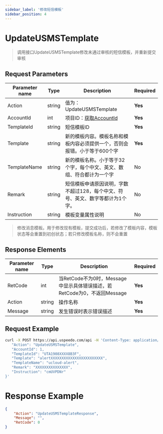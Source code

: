 ```yaml
---
sidebar_label: '修改短信模板'
sidebar_position: 4
---
```


# UpdateUSMSTemplate

> 调用接口UpdateUSMSTemplate修改未通过审核的短信模板，并重新提交审核

## Request Parameters
|Parameter name|Type|Description|Required|
|---|---|---|---|
| Action | string | 值为： UpdateUSMSTemplate  | **Yes**      |
| AccountId   | int   | 项目ID：[获取AccountId](./index.md)     | **Yes** |
|TemplateId|string|短信模板ID|**Yes**|
|Template|string|新的模板内容。模板名称和模板内容必须提供一个，否则会报错。小于等于600个字|**Yes**|
|TemplateName|string|新的模板名称。小于等于32个字，每个中文、英文、数组、符合都计为一个字|No|
|Remark|string|短信模板申请原因说明，字数不超过128，每个中文、符号、英文、数字等都计为1个字。|No|
|Instruction|string|模板变量属性说明|No|

> 修改消息模板。用于修改现有模板，提交成功后，若修改了模板内容，模板状态等会重置到初创状态；若只修改模板名称，则不会重置

## Response Elements
|Parameter name|Type|Description|Required|
|---|---|---|---|
|RetCode|int|当RetCode不为0时，Message中显示具体错误描述，若RetCode为0，不返回Message|**Yes**|
|Action|string|操作名称|**Yes**|
|Message|string|发生错误时表示错误描述|**Yes**|

## Request Example

```bash
curl -X POST https://api.uspeedo.com/api -H 'Content-Type: application/json' -d '{
   "Action": "UpdateUSMSTemplate",
   "AccountId": 1,
   "TemplateId": "UTA1908XXXX8B3F",
   "Template": "alertXXXXXXXXXXXXXXXXXXXXXXXX",
   "TemplateName": "ucloud-alert",
   "Remark": "XXXXXXXXXXXXXXX",
   "Instruction": "cmUVPDNr"
}'
```

# Response Example

```json
{
    "Action": "UpdateUSMSTemplateResponse", 
    "Message": "", 
    "RetCode": 0
}
```

